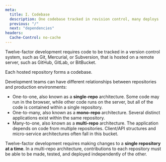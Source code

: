 ```yaml
---
meta:
  title: I. Codebase
  description: One codebase tracked in revision control, many deploys
  previous: "/"
  next: "dependencies"
headers:
  Cache-Control: no-cache
---
```


Twelve-factor development requires code to be tracked in a version control system, such as Git, Mercurial, or Subversion, that is hosted on a remote server, such as GitHub, GitLab, or BitBucket.

Each hosted repository forms a codebase.

Development teams can have different relationships between repositories and production environments:

- One-to-one, also known as a **single-repo** architecture. Some code may run in the browser, while other code runs on the server, but all of the code is contained within a single repository.
- One-to-many, also known as a **mono-repo** architecture. Several distinct applications exist within the same repository.
- Many-to-one, also known as a **multi-repo** architecture. The application depends on code from multiple repositories. Client/API structures and micro-service architectures often fall in this bucket.

Twelve-factor development requires making changes to a **single repository at a time**. In a multi-repo architecture, contributions to each repository must be able to be made, tested, and deployed independently of the other.

